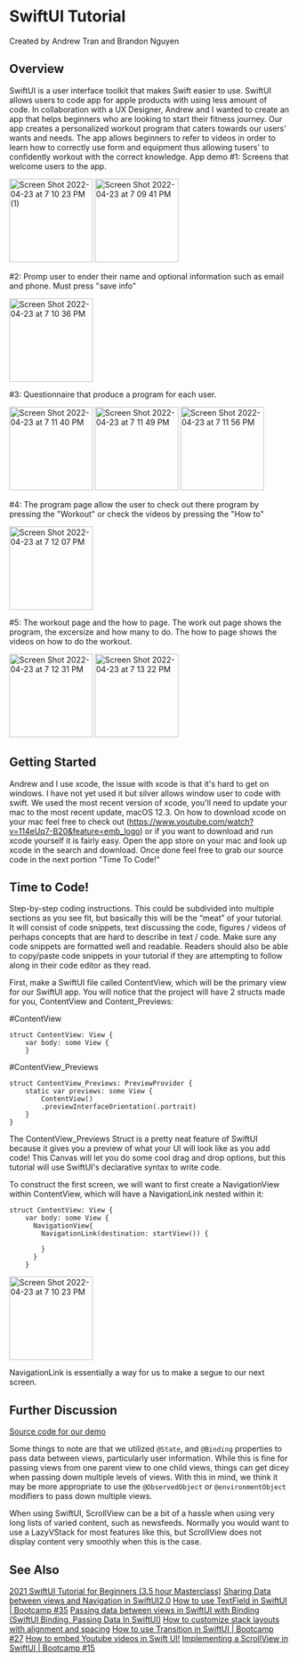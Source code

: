 # SwiftUI Tutorial
Created by Andrew Tran and Brandon Nguyen

## Overview
SwiftUI is a user interface toolkit that makes Swift easier to use. SwiftUI allows users to code app for apple products with using less amount of code.
In collaboration with a UX Designer, Andrew and I wanted to create an app that helps beginners who are looking to start their fitness journey. Our app creates a personalized workout program that caters towards our users' wants and needs. The app allows beginners to refer to videos in order to learn how to correctly use form and equipment thus allowing tusers' to confidently workout with the correct knowledge. 
App demo
#1: Screens that welcome users to the app.

<img width="150" alt="Screen Shot 2022-04-23 at 7 10 23 PM (1)" src="https://user-images.githubusercontent.com/71661401/165005018-96aff4a8-6c82-4bf1-8b5e-b105c3006b23.png">
<img width="150" alt="Screen Shot 2022-04-23 at 7 09 41 PM" src="https://user-images.githubusercontent.com/71661401/165005820-0814d175-cbe6-4658-965b-8a6d4a08254d.png">

#2: Promp user to ender their name and optional information such as email and phone. Must press "save info"

<img width="150" alt="Screen Shot 2022-04-23 at 7 10 36 PM" src="https://user-images.githubusercontent.com/71661401/165006012-b9bb017e-7fbc-469d-be3a-5509f0fb1cc7.png">

#3: Questionnaire that produce a program for each user.

<img width="150" alt="Screen Shot 2022-04-23 at 7 11 40 PM" src="https://user-images.githubusercontent.com/71661401/165006118-5aebef53-2988-4ed1-963a-72508fb0f66a.png">
<img width="150" alt="Screen Shot 2022-04-23 at 7 11 49 PM" src="https://user-images.githubusercontent.com/71661401/165006141-398aba1a-7d50-40a6-8374-f6cf259a8ba7.png">
<img width="150" alt="Screen Shot 2022-04-23 at 7 11 56 PM" src="https://user-images.githubusercontent.com/71661401/165006153-de856425-6f44-4be3-9690-881d470ec6b1.png">

#4: The program page allow the user to check out there program by pressing the "Workout" or check the videos by pressing the "How to"

<img width="150" alt="Screen Shot 2022-04-23 at 7 12 07 PM" src="https://user-images.githubusercontent.com/71661401/165006290-3fc8f6db-f009-477a-a040-0565fda6fe87.png">

#5: The workout page and the how to page. The work out page shows the program, the excersize and how many to do. The how to page shows the videos on how to do the workout.

<img width="150" alt="Screen Shot 2022-04-23 at 7 12 31 PM" src="https://user-images.githubusercontent.com/71661401/165006424-ce99e004-8fde-4de0-8adb-e467ec9d1a96.png">
<img width="150" alt="Screen Shot 2022-04-23 at 7 13 22 PM" src="https://user-images.githubusercontent.com/71661401/165006440-63f1c9cb-c88b-4d2b-ad29-7ad2ec538491.png">

## Getting Started
Andrew and I use xcode, the issue with xcode is that it's hard to get on windows. I have not yet used it but silver allows window user to code with swift. We used the most recent version of xcode, you'll need to update your mac to the most recent update, macOS 12.3. On how to download xcode on your mac feel free to check out (https://www.youtube.com/watch?v=114eUq7-B20&feature=emb_logo) or if you want to download and run xcode yourself it is fairly easy. Open the app store on your mac and look up xcode in the search and download. Once done feel free to grab our source code in the next portion "Time To Code!"

## Time to Code!
Step-by-step coding instructions.  This could be subdivided into multiple sections as you see fit, but basically this will be the “meat” of your tutorial.  It will consist of code snippets, text discussing the code, figures / videos of perhaps concepts that are hard to describe in text / code.  Make sure any code snippets are formatted well and readable.  Readers should also be able to copy/paste code snippets in your tutorial if they are attempting to follow along in their code editor as they read. 

First, make a SwiftUI file called ContentView, which will be the primary view for our SwiftUI app. You will notice that the project will have 2 structs made for you, ContentView and Content_Previews:

#ContentView
```
struct ContentView: View {
    var body: some View {
    }
```

#ContentView_Previews
```
struct ContentView_Previews: PreviewProvider {
    static var previews: some View {
        ContentView()
        .previewInterfaceOrientation(.portrait)
    }
}
```

The ContentView_Previews Struct is a pretty neat feature of SwiftUI because it gives you a preview of what your UI will look like as you add code! This Canvas will let you do some cool drag and drop options, but this tutorial will use SwiftUI's declarative syntax to write code.

To construct the first screen, we will want to first create a NavigationView within ContentView, which will have a NavigationLink nested within it:

```
struct ContentView: View {
    var body: some View {
      NavigationView{
        NavigationLink(destination: startView()) {
        
        }
      }
    }
```
<img width="150" alt="Screen Shot 2022-04-23 at 7 10 23 PM" src="https://user-images.githubusercontent.com/87389487/165002588-04518c5e-1561-4e9f-bc5f-4bb4e116df5c.png">

NavigationLink is essentially a way for us to make a segue to our next screen.

## Further Discussion

[Source code for our demo](https://github.com/trandrew24/FitU-Project/tree/main)

Some things to note are that we utilized `@State`, and `@Binding` properties to pass data between views, particularly user information. While this is fine for passing views from one parent view to one child views, things can get dicey when passing down multiple levels of views. With this in mind, we think it may be more appropriate to use the `@ObservedObject` or `@environmentObject` modifiers to pass down multiple views.

When using SwiftUI, ScrollView can be a bit of a hassle when using very long lists of varied content, such as newsfeeds. Normally you would want to use a LazyVStack for most features like this, but ScrollView does not display content very smoothly when this is the case.


## See Also

[2021 SwiftUI Tutorial for Beginners (3.5 hour Masterclass)](https://www.youtube.com/watch?app=desktop&v=F2ojC6TNwws)
[Sharing Data between views and Navigation in SwiftUI2.0](https://www.youtube.com/watch?v=ILEAm0fLGVQ)
[How to use TextField in SwiftUI | Bootcamp #35](https://www.youtube.com/watch?v=-_-BNwUZrrc)
[Passing data between views in SwiftUI with Binding (SwiftUI Binding, Passing Data In SwiftUI)](https://www.youtube.com/watch?v=GDA7f7gbJts)
[How to customize stack layouts with alignment and spacing](https://www.hackingwithswift.com/quick-start/swiftui/how-to-customize-stack-layouts-with-alignment-and-spacing)
[How to use Transition in SwiftUI | Bootcamp #27](https://www.youtube.com/watch?v=X6FAIa0nJoA)
[How to embed Youtube videos in Swift UI!](https://www.youtube.com/watch?v=CX-BdDHW0Ho)
[Implementing a ScrollView in SwiftUI | Bootcamp #15](https://www.youtube.com/watch?v=9QhhpeYKjOs)
